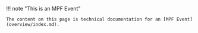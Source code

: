 !!! note "This is an MPF Event"

    The content on this page is technical documentation for an [MPF Event](overview/index.md).
